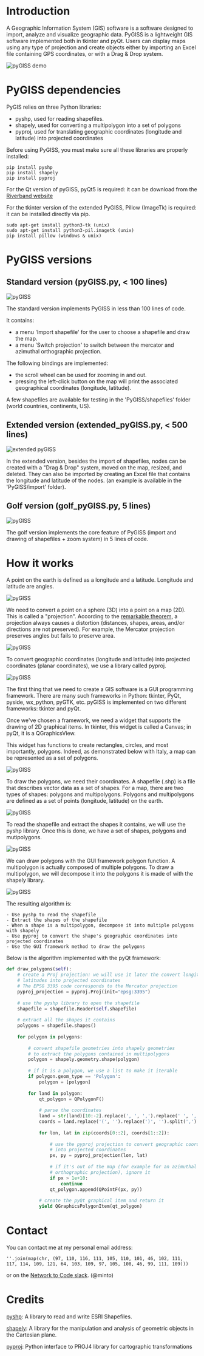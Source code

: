 # Introduction

A Geographic Information System (GIS) software is a software designed to import, analyze and visualize geographic data.
PyGISS is a lightweight GIS software implemented both in tkinter and pyQt.
Users can display maps using any type of projection and create objects either by importing an Excel file containing GPS coordinates, or with a Drag & Drop system.

![pyGISS demo](https://github.com/afourmy/PyGISS/blob/master/readme/pyGISS.gif)

# PyGISS dependencies

PyGIS relies on three Python libraries:

* pyshp, used for reading shapefiles.
* shapely, used for converting a multipolygon into a set of polygons
* pyproj, used for translating geographic coordinates (longitude and latitude) into projected coordinates

Before using PyGISS, you must make sure all these libraries are properly installed:

```
pip install pyshp
pip install shapely
pip install pyproj
```

For the Qt version of pyGISS, pyQt5 is required: it can be download from the [Riverband website](https://www.riverbankcomputing.com/software/pyqt/download5)

For the tkinter version of the extended PyGISS, Pillow (ImageTk) is required: it can be installed directly via pip.

```
sudo apt-get install python3-tk (unix)
sudo apt-get install python3-pil.imagetk (unix)
pip install pillow (windows & unix)
```

# PyGISS versions

## Standard version (pyGISS.py, < 100 lines)

![pyGISS](https://github.com/afourmy/PyGISS/blob/master/readme/pyGISS.png)

The standard version implements PyGISS in less than 100 lines of code.

It contains:
* a menu 'Import shapefile' for the user to choose a shapefile and draw the map.
* a menu 'Switch projection' to switch between the mercator and azimuthal orthographic projection.

The following bindings are implemented:
* the scroll wheel can be used for zooming in and out.
* pressing the left-click button on the map will print the associated geographical coordinates (longitude, latitude).

A few shapefiles are available for testing in the 'PyGISS/shapefiles' folder (world countries, continents, US).

## Extended version (extended_pyGISS.py, < 500 lines)

![extended pyGISS](https://github.com/afourmy/PyGISS/blob/master/readme/extended_pyGISS.png)

In the extended version, besides the import of shapefiles, nodes can be created with a "Drag & Drop" system, moved on the map, resized, and deleted.
They can also be imported by creating an Excel file that contains the longitude and latitude of the nodes. (an example is available in the 'PyGISS/import' folder).

## Golf version (golf_pyGISS.py, 5 lines)

![pyGISS](https://github.com/afourmy/PyGISS/blob/master/readme/golf_pyGISS.png)

The golf version implements the core feature of PyGISS (import and drawing of shapefiles + zoom system) in 5 lines of code. 

# How it works

A point on the earth is defined as a longitude and a latitude.
Longitude and latitude are angles.

![pyGISS](https://github.com/afourmy/PyGISS/blob/master/readme/how_it_works_0.png)

We need to convert a point on a sphere (3D) into a point on a map (2D). This is called a "projection".
According to the [remarkable theorem](https://en.wikipedia.org/wiki/Theorema_Egregium), a projection always causes a distortion (distances, shapes, areas, and/or directions are not preserved).
For example, the Mercator projection preserves angles but fails to preserve area.

![pyGISS](https://github.com/afourmy/PyGISS/blob/master/readme/how_it_works_1.png)

To convert geographic coordinates (longitude and latitude) into projected coordinates (planar coordinates), we use a library called pyproj.

![pyGISS](https://github.com/afourmy/PyGISS/blob/master/readme/how_it_works_2.png)

The first thing that we need to create a GIS software is a GUI programming framework. There are many such frameworks in Python: tkinter, PyQt, pyside, wx_python, pyGTK, etc.
pyGISS is implemented on two different frameworks: tkinter and pyQt.

Once we've chosen a framework, we need a widget that supports the drawing of 2D graphical items. 
In tkinter, this widget is called a Canvas; in pyQt, it is a QGraphicsView.

This widget has functions to create rectangles, circles, and most importantly, polygons.
Indeed, as demonstrated below with Italy, a map can be represented as a set of polygons.

![pyGISS](https://github.com/afourmy/PyGISS/blob/master/readme/how_it_works_3.png)

To draw the polygons, we need their coordinates.
A shapefile (.shp) is a file that describes vector data as a set of shapes. For a map, there are two types of shapes: polygons and multipolygons.
Polygons and multipolygons are defined as a set of points (longitude, latitude) on the earth.

![pyGISS](https://github.com/afourmy/PyGISS/blob/master/readme/how_it_works_4.png)

To read the shapefile and extract the shapes it contains, we will use the pyshp library.
Once this is done, we have a set of shapes, polygons and mutipolygons.

![pyGISS](https://github.com/afourmy/PyGISS/blob/master/readme/how_it_works_5.png)

We can draw polygons with the GUI framework polygon function. A multipolygon is actually composed of multiple polygons.
To draw a multipolygon, we will decompose it into the polygons it is made of with the shapely library.

![pyGISS](https://github.com/afourmy/PyGISS/blob/master/readme/how_it_works_6.png)

The resulting algorithm is:

``` 
- Use pyshp to read the shapefile
- Extract the shapes of the shapefile
- When a shape is a multipolygon, decompose it into multiple polygons with shapely
- Use pyproj to convert the shape's geographic coordinates into projected coordinates
- Use the GUI framework method to draw the polygons
``` 

Below is the algorithm implemented with the pyQt framework:

```python
def draw_polygons(self):
    # create a Proj projection: we will use it later the convert longitudes and 
    # latitudes into projected coordinates
    # The EPSG 3395 code corresponds to the Mercator projection
    pyproj_projection = pyproj.Proj(init="epsg:3395")
    
    # use the pyshp library to open the shapefile
    shapefile = shapefile.Reader(self.shapefile)
    
    # extract all the shapes it contains
    polygons = shapefile.shapes() 
    
    for polygon in polygons:
        
        # convert shapefile geometries into shapely geometries
        # to extract the polygons contained in multipolygons
        polygon = shapely.geometry.shape(polygon)
        
        # if it is a polygon, we use a list to make it iterable
        if polygon.geom_type == 'Polygon':
            polygon = [polygon]
            
        for land in polygon:
            qt_polygon = QPolygonF() 
            
            # parse the coordinates
            land = str(land)[10:-2].replace(', ', ',').replace(' ', ',')
            coords = land.replace('(', '').replace(')', '').split(',')
            
            for lon, lat in zip(coords[0::2], coords[1::2]):
                
                # use the pyproj projection to convert geographic coordinates
                # into projected coordinates
                px, py = pyproj_projection(lon, lat)
                
                # if it's out of the map (for example for an azimuthal 
                # orthographic projection), ignore it
                if px > 1e+10:
                    continue
                qt_polygon.append(QPointF(px, py))
                
            # create the pyQt graphical item and return it
            yield QGraphicsPolygonItem(qt_polygon)
```

# Contact

You can contact me at my personal email address:
```
''.join(map(chr, (97, 110, 116, 111, 105, 110, 101, 46, 102, 111, 
117, 114, 109, 121, 64, 103, 109, 97, 105, 108, 46, 99, 111, 109)))
```

or on the [Network to Code slack](http://networktocode.herokuapp.com "Network to Code slack"). (@minto)

# Credits

[pyshp](https://github.com/GeospatialPython/pyshp): A library to read and write ESRI Shapefiles.

[shapely](https://github.com/Toblerity/Shapely): A library for the manipulation and analysis of geometric objects in the Cartesian plane.

[pyproj](https://github.com/jswhit/pyproj): Python interface to PROJ4 library for cartographic transformations
